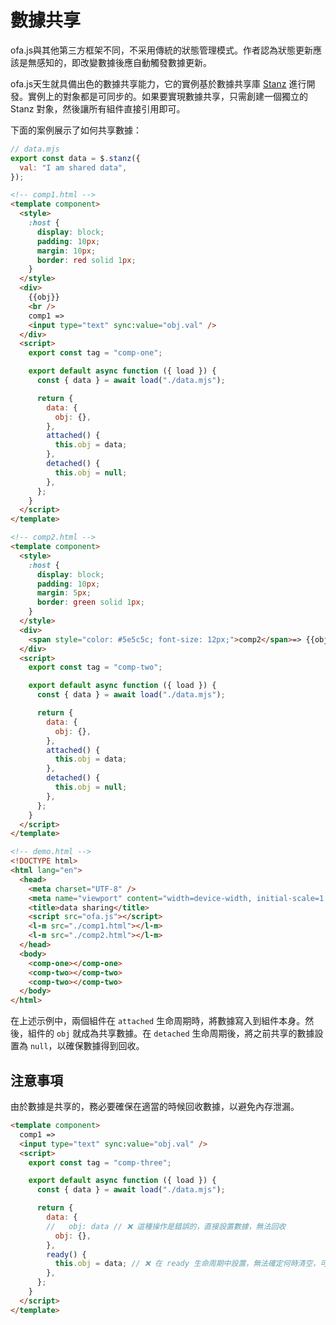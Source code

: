 # 數據共享

ofa.js與其他第三方框架不同，不采用傳統的狀態管理模式。作者認為狀態更新應該是無感知的，即改變數據後應自動觸發數據更新。

ofa.js天生就具備出色的數據共享能力，它的實例基於數據共享庫 [Stanz](https://github.com/kirakiray/stanz) 進行開發。實例上的對象都是可同步的。如果要實現數據共享，只需創建一個獨立的 Stanz 對象，然後讓所有組件直接引用即可。

下面的案例展示了如何共享數據：

```javascript
// data.mjs
export const data = $.stanz({
  val: "I am shared data",
});
```

```html
<!-- comp1.html -->
<template component>
  <style>
    :host {
      display: block;
      padding: 10px;
      margin: 10px;
      border: red solid 1px;
    }
  </style>
  <div>
    {{obj}}
    <br />
    comp1 =>
    <input type="text" sync:value="obj.val" />
  </div>
  <script>
    export const tag = "comp-one";

    export default async function ({ load }) {
      const { data } = await load("./data.mjs");

      return {
        data: {
          obj: {},
        },
        attached() {
          this.obj = data;
        },
        detached() {
          this.obj = null;
        },
      };
    }
  </script>
</template>
```

```html
<!-- comp2.html -->
<template component>
  <style>
    :host {
      display: block;
      padding: 10px;
      margin: 5px;
      border: green solid 1px;
    }
  </style>
  <div>
    <span style="color: #5e5c5c; font-size: 12px;">comp2</span>=> {{obj.val}}
  </div>
  <script>
    export const tag = "comp-two";

    export default async function ({ load }) {
      const { data } = await load("./data.mjs");

      return {
        data: {
          obj: {},
        },
        attached() {
          this.obj = data;
        },
        detached() {
          this.obj = null;
        },
      };
    }
  </script>
</template>
```

```html
<!-- demo.html -->
<!DOCTYPE html>
<html lang="en">
  <head>
    <meta charset="UTF-8" />
    <meta name="viewport" content="width=device-width, initial-scale=1.0" />
    <title>data sharing</title>
    <script src="ofa.js"></script>
    <l-m src="./comp1.html"></l-m>
    <l-m src="./comp2.html"></l-m>
  </head>
  <body>
    <comp-one></comp-one>
    <comp-two></comp-two>
    <comp-two></comp-two>
  </body>
</html>
```

在上述示例中，兩個組件在 `attached` 生命周期時，將數據寫入到組件本身。然後，組件的 `obj` 就成為共享數據。在 `detached` 生命周期後，將之前共享的數據設置為 `null`，以確保數據得到回收。

## 注意事項

由於數據是共享的，務必要確保在適當的時候回收數據，以避免內存泄漏。

```html
<template component>
  comp1 =>
  <input type="text" sync:value="obj.val" />
  <script>
    export const tag = "comp-three";

    export default async function ({ load }) {
      const { data } = await load("./data.mjs");

      return {
        data: {
        //   obj: data // ❌ 這種操作是錯誤的，直接設置數據，無法回收
          obj: {},
        },
        ready() {
          this.obj = data; // ❌ 在 ready 生命周期中設置，無法確定何時清空，可能會導致內存泄漏。最安全的方法是在 attached 生命周期內設置，在 detached 後刪除
        },
      };
    }
  </script>
</template>
```